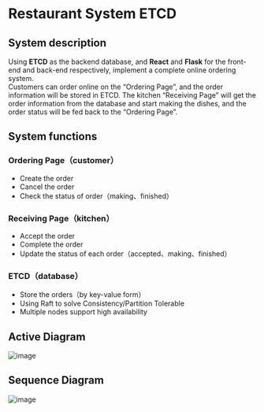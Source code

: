 # Restaurant System ETCD

## System description
Using **ETCD** as the backend database, and **React** and **Flask** for the front-end and back-end respectively, implement a complete online ordering system.  
Customers can order online on the “Ordering Page”, and the order information will be stored in ETCD. 
The kitchen “Receiving Page” will get the order information from the database and start making the dishes, and the order status will be fed back to the “Ordering Page”.

## System functions
### Ordering Page（customer）
* Create the order
* Cancel the order
* Check the status of order（making、finished）
### Receiving Page（kitchen）
* Accept the order
* Complete the order
* Update the status of each order（accepted、making、finished）
### ETCD（database）
* Store the orders（by key-value form）
* Using Raft to solve Consistency/Partition Tolerable
* Multiple nodes support high availability

## Active Diagram
![image](https://github.com/HOSHICHEN7267/DS_RestaurantSystem/blob/master/image/Active%20Diagram.png)

## Sequence Diagram
![image](https://github.com/HOSHICHEN7267/DS_RestaurantSystem/blob/master/image/Sequence%20Diagram.png)
